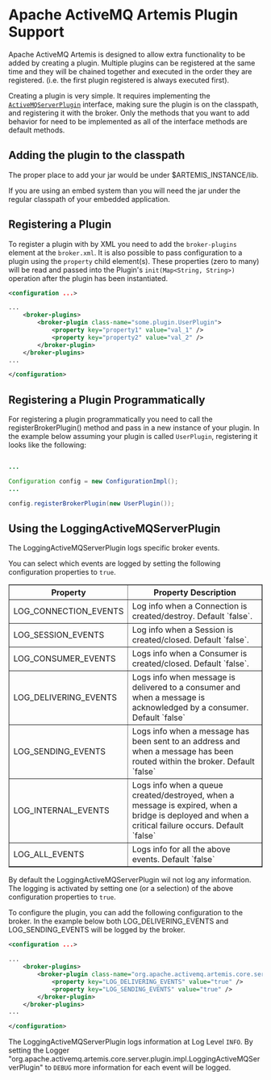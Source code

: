 # Apache ActiveMQ Artemis Plugin Support

Apache ActiveMQ Artemis is designed to allow extra functionality to be added by
creating a plugin. Multiple plugins can be registered at the same time and they will be chained
together and executed in the order they are registered.  (i.e. the first plugin registered 
is always executed first).

Creating a plugin is very simple. It requires implementing the [`ActiveMQServerPlugin`](https://github.com/apache/activemq-artemis/blob/master/artemis-server/src/main/java/org/apache/activemq/artemis/core/server/plugin/ActiveMQServerPlugin.java)
interface, making sure the plugin is on the classpath, and registering it with the broker.  Only the methods that you want to add behavior for need to be implemented as all of the interface methods are default methods.

## Adding the plugin to the classpath

The proper place to add your jar would be under $ARTEMIS_INSTANCE/lib.

If you are using an embed system than you will need the jar under the regular classpath of your embedded application.

## Registering a Plugin

To register a plugin with by XML you need to add the `broker-plugins` element at the `broker.xml`. It is also possible
to pass configuration to a plugin using the `property` child element(s). These properties (zero to many)
will be read and passed into the Plugin's `init(Map<String, String>)` operation after the plugin
has been instantiated.

```xml
<configuration ...>

...
    <broker-plugins>
        <broker-plugin class-name="some.plugin.UserPlugin">
            <property key="property1" value="val_1" />
            <property key="property2" value="val_2" />
        </broker-plugin>
    </broker-plugins>
...

</configuration>
```

## Registering a Plugin Programmatically

For registering a plugin programmatically you need to call the
registerBrokerPlugin() method and pass in a new instance of your plugin.  In the example below
assuming your plugin is called `UserPlugin`, registering it looks like the following:


``` java

...

Configuration config = new ConfigurationImpl();
...

config.registerBrokerPlugin(new UserPlugin());
```

## Using the LoggingActiveMQServerPlugin

The LoggingActiveMQServerPlugin logs specific broker events.

You can select which events are logged by setting the following configuration properties to `true`.

<table summary="LoggingActiveMQServerPlugin configuration" border="1">
    <colgroup>
        <col/>
        <col/>
    </colgroup>
    <thead>
    <tr>
        <th>Property</th>
        <th>Property Description</th>
    </tr>
    </thead>
    <tbody>
    <tr>
        <td>LOG_CONNECTION_EVENTS</td>
        <td>Log info when a Connection is created/destroy. Default `false`.</td>
    </tr>
    <tr>
        <td>LOG_SESSION_EVENTS</td>
        <td>Log info when a Session is created/closed. Default `false`.</td>
    </tr>
    <tr>
        <td>LOG_CONSUMER_EVENTS</td>
        <td>Logs info when a Consumer is created/closed. Default `false`.</td>
    </tr>
    <tr>
        <td>LOG_DELIVERING_EVENTS</td>
        <td>Logs info when message is delivered to a consumer and when a message is acknowledged by a consumer.
        Default `false`</td>
    </tr>
    <tr>
        <td>LOG_SENDING_EVENTS</td>
        <td>Logs info when a message has been sent to an address and when a message has been routed within the broker.
         Default `false`</td>
    </tr>
    <tr>
        <td>LOG_INTERNAL_EVENTS</td>
        <td>Logs info when a queue created/destroyed, when a message is expired, when a bridge is deployed and when a critical
        failure occurs. Default `false`</td>
    </tr>
    <tr>
         <td>LOG_ALL_EVENTS</td>
         <td>Logs info for all the above events. Default `false`</td>
        </tr>
    </tbody>
</table>

By default the LoggingActiveMQServerPlugin wil not log any information. The logging is activated by setting one (or a selection)
of the above configuration properties to `true`.

To configure the plugin, you can add the following configuration to the broker. In the example below both LOG_DELIVERING_EVENTS
and LOG_SENDING_EVENTS will be logged by the broker.

```xml
<configuration ...>

...
    <broker-plugins>
        <broker-plugin class-name="org.apache.activemq.artemis.core.server.plugin.impl.LoggingActiveMQServerPlugin">
            <property key="LOG_DELIVERING_EVENTS" value="true" />
            <property key="LOG_SENDING_EVENTS" value="true" />
        </broker-plugin>
    </broker-plugins>
...

</configuration>
```

The LoggingActiveMQServerPlugin logs information at Log Level `INFO`. By setting the Logger
"org.apache.activemq.artemis.core.server.plugin.impl.LoggingActiveMQServerPlugin" to `DEBUG` more information for each
event will be logged.

